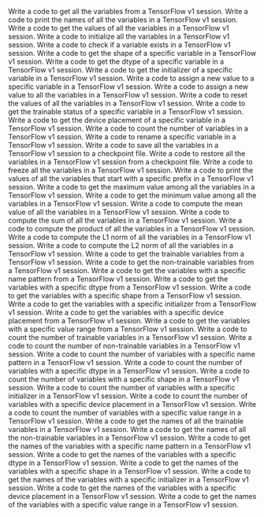 Write a code to get all the variables from a TensorFlow v1 session.
Write a code to print the names of all the variables in a TensorFlow v1 session.
Write a code to get the values of all the variables in a TensorFlow v1 session.
Write a code to initialize all the variables in a TensorFlow v1 session.
Write a code to check if a variable exists in a TensorFlow v1 session.
Write a code to get the shape of a specific variable in a TensorFlow v1 session.
Write a code to get the dtype of a specific variable in a TensorFlow v1 session.
Write a code to get the initializer of a specific variable in a TensorFlow v1 session.
Write a code to assign a new value to a specific variable in a TensorFlow v1 session.
Write a code to assign a new value to all the variables in a TensorFlow v1 session.
Write a code to reset the values of all the variables in a TensorFlow v1 session.
Write a code to get the trainable status of a specific variable in a TensorFlow v1 session.
Write a code to get the device placement of a specific variable in a TensorFlow v1 session.
Write a code to count the number of variables in a TensorFlow v1 session.
Write a code to rename a specific variable in a TensorFlow v1 session.
Write a code to save all the variables in a TensorFlow v1 session to a checkpoint file.
Write a code to restore all the variables in a TensorFlow v1 session from a checkpoint file.
Write a code to freeze all the variables in a TensorFlow v1 session.
Write a code to print the values of all the variables that start with a specific prefix in a TensorFlow v1 session.
Write a code to get the maximum value among all the variables in a TensorFlow v1 session.
Write a code to get the minimum value among all the variables in a TensorFlow v1 session.
Write a code to compute the mean value of all the variables in a TensorFlow v1 session.
Write a code to compute the sum of all the variables in a TensorFlow v1 session.
Write a code to compute the product of all the variables in a TensorFlow v1 session.
Write a code to compute the L1 norm of all the variables in a TensorFlow v1 session.
Write a code to compute the L2 norm of all the variables in a TensorFlow v1 session.
Write a code to get the trainable variables from a TensorFlow v1 session.
Write a code to get the non-trainable variables from a TensorFlow v1 session.
Write a code to get the variables with a specific name pattern from a TensorFlow v1 session.
Write a code to get the variables with a specific dtype from a TensorFlow v1 session.
Write a code to get the variables with a specific shape from a TensorFlow v1 session.
Write a code to get the variables with a specific initializer from a TensorFlow v1 session.
Write a code to get the variables with a specific device placement from a TensorFlow v1 session.
Write a code to get the variables with a specific value range from a TensorFlow v1 session.
Write a code to count the number of trainable variables in a TensorFlow v1 session.
Write a code to count the number of non-trainable variables in a TensorFlow v1 session.
Write a code to count the number of variables with a specific name pattern in a TensorFlow v1 session.
Write a code to count the number of variables with a specific dtype in a TensorFlow v1 session.
Write a code to count the number of variables with a specific shape in a TensorFlow v1 session.
Write a code to count the number of variables with a specific initializer in a TensorFlow v1 session.
Write a code to count the number of variables with a specific device placement in a TensorFlow v1 session.
Write a code to count the number of variables with a specific value range in a TensorFlow v1 session.
Write a code to get the names of all the trainable variables in a TensorFlow v1 session.
Write a code to get the names of all the non-trainable variables in a TensorFlow v1 session.
Write a code to get the names of the variables with a specific name pattern in a TensorFlow v1 session.
Write a code to get the names of the variables with a specific dtype in a TensorFlow v1 session.
Write a code to get the names of the variables with a specific shape in a TensorFlow v1 session.
Write a code to get the names of the variables with a specific initializer in a TensorFlow v1 session.
Write a code to get the names of the variables with a specific device placement in a TensorFlow v1 session.
Write a code to get the names of the variables with a specific value range in a TensorFlow v1 session.